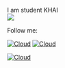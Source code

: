 I am student KHAI  
![](https://sun9-2.userapi.com/impg/1VDKvuaMT-Dj12fSSSij0G-WAoE3J3Fwbn5hVQ/cj99ufrTLg4.jpg?size=55x30&quality=96&sign=641f46c87c30b39be8d150433c988183&type=album) 

Follow me:


[![Cloud](https://img.shields.io/badge/instagram-ffffff?style=social&logo=instagram)](https://www.instagram.com/pashalihozhon/)
[![Cloud](https://img.shields.io/badge/Telegram-ffffff?style=social&logo=telegram)](https://t.me/PashaLihozhon)

[![Cloud](https://img.shields.io/badge/linkedin-blue?style=social&logo=linkedin)](https://www.linkedin.com/in/pavel-lykhozhon-7a4460207/)
